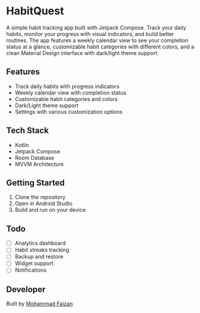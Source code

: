 # HabitQuest

A simple habit tracking app built with Jetpack Compose. Track your daily habits, monitor your progress with visual indicators, and build better routines. The app features a weekly calendar view to see your completion status at a glance, customizable habit categories with different colors, and a clean Material Design interface with dark/light theme support.

## Features

- Track daily habits with progress indicators
- Weekly calendar view with completion status
- Customizable habit categories and colors
- Dark/Light theme support
- Settings with various customization options

## Tech Stack

- Kotlin
- Jetpack Compose
- Room Database
- MVVM Architecture

## Getting Started

1. Clone the repository
2. Open in Android Studio
3. Build and run on your device

## Todo

- [ ] Analytics dashboard
- [ ] Habit streaks tracking
- [ ] Backup and restore
- [ ] Widget support
- [ ] Notifications

## Developer

Built by [Mohammad Faizan](https://mohammadfaizan.com)
